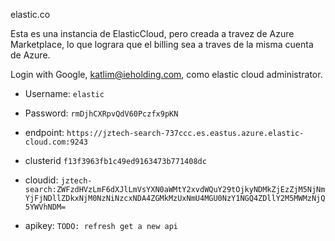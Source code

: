 elastic.co

Esta es una instancia de ElasticCloud, pero creada a travez de Azure Marketplace, lo que lograra que el billing sea a traves de la misma cuenta de Azure.

Login with Google, katlim@ieholding.com, como elastic cloud administrator.

- Username: `elastic`
- Password: `rmDjhCXRpvQdV60Pczfx9pKN`
- endpoint: `https://jztech-search-737ccc.es.eastus.azure.elastic-cloud.com:9243`
- clusterid `f13f3963fb1c49ed9163473b771408dc`
- cloudid: `jztech-search:ZWFzdHVzLmF6dXJlLmVsYXN0aWMtY2xvdWQuY29tOjkyNDMkZjEzZjM5NjNmYjFjNDllZDkxNjM0NzNiNzcxNDA4ZGMkMzUxNmU4MGU0NzY1NGQ4ZDllY2M5MWMzNjQ5YWVhNDM=`


- apikey: `TODO: refresh get a new api`
